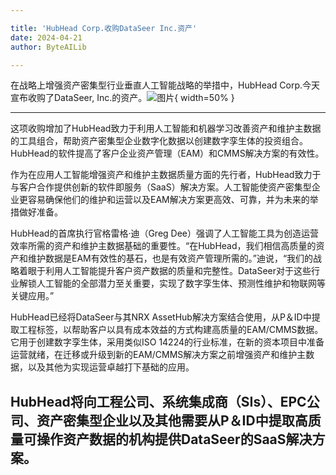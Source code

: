 ```yaml
---

title: 'HubHead Corp.收购DataSeer Inc.资产'
date: 2024-04-21
author: ByteAILib

---
```


在战略上增强资产密集型行业垂直人工智能战略的举措中，HubHead Corp.今天宣布收购了DataSeer, Inc.的资产。![图片](https://ai-techpark.com/wp-content/uploads/2020/06/Buyer-Guide-500x281-1.jpg){ width=50% }

---
这项收购增加了HubHead致力于利用人工智能和机器学习改善资产和维护主数据的工具组合，帮助资产密集型企业数字化数据以创建数字孪生体的投资组合。HubHead的软件提高了客户企业资产管理（EAM）和CMMS解决方案的有效性。

作为在应用人工智能增强资产和维护主数据质量方面的先行者，HubHead致力于与客户合作提供创新的软件即服务（SaaS）解决方案。人工智能使资产密集型企业更容易确保他们的维护和运营以及EAM解决方案更高效、可靠，并为未来的举措做好准备。

HubHead的首席执行官格雷格·迪（Greg Dee）强调了人工智能工具为创造运营效率所需的资产和维护主数据基础的重要性。“在HubHead，我们相信高质量的资产和维护数据是EAM有效性的基石，也是有效资产管理所需的。”迪说，“我们的战略着眼于利用人工智能提升客户资产数据的质量和完整性。DataSeer对于这些行业解锁人工智能的全部潜力至关重要，实现了数字孪生体、预测性维护和物联网等关键应用。”

HubHead已经将DataSeer与其NRX AssetHub解决方案结合使用，从P＆ID中提取工程标签，以帮助客户以具有成本效益的方式构建高质量的EAM/CMMS数据。它用于创建数字孪生体，采用类似ISO 14224的行业标准，在新的资本项目中准备运营就绪，在迁移或升级到新的EAM/CMMS解决方案之前增强资产和维护主数据，以及其他为实现运营卓越打下基础的应用。

HubHead将向工程公司、系统集成商（SIs）、EPC公司、资产密集型企业以及其他需要从P＆ID中提取高质量可操作资产数据的机构提供DataSeer的SaaS解决方案。
---
